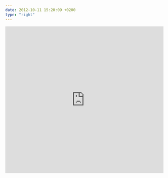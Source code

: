 ```yaml
---
date: 2012-10-11 15:20:09 +0200
type: "right"
---
```


<iframe src="https://www.facebook.com/plugins/post.php?href=https%3A%2F%2Fwww.facebook.com%2Fphoto.php%3Ffbid%3D10151714429462524%26set%3Da.10150345935997524.424350.558382523%26type%3D3&width=500" width="500" height="464" style="border:none;overflow:hidden" scrolling="no" frameborder="0" allowTransparency="true"></iframe>

